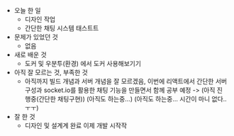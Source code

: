 - 오늘 한 일
  - 디자인 작업
  - 간단한 채팅 시스템 태스트트
- 문제가 있었던 것
  - 없음
- 새로 배운 것
  - 도커 및 우분투(환경) 에서 도커 사용해보기기
- 아직 잘 모르는 것, 부족한 것
  - 아직까지 빌드 개념과 서버 개념을 잘 모르겠음, 이번에 리액트에서 간단한 서버 구성과
    socket.io를 활용한 채팅 기능을 만들면서 함께 공부 예정 -> (아직 진행중(간단한 채팅구현))
    (아직도 하는중...) (아직도 하는중... 시간이 마니 없다.. ㅜㅜ)
- 잘 한 것
  - 디자인 및 설계계 완료 이제 개발 시작작
